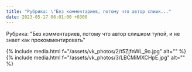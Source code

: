 ```yaml
---
title: "Рубрика: \"Без комментариев, потому что автор слишк..."
date: 2023-05-17 06:01:00 +0300
---
```


Рубрика: "Без комментариев, потому что автор слишком тупой, и не знает как прокомментировать"


{% include media.html f="/assets/vk_photos/2/t5ZjfnWL_9o.jpg" alt="" %}
{% include media.html f="/assets/vk_photos/3/LBCMiMXCHpE.jpg" alt="" %}
